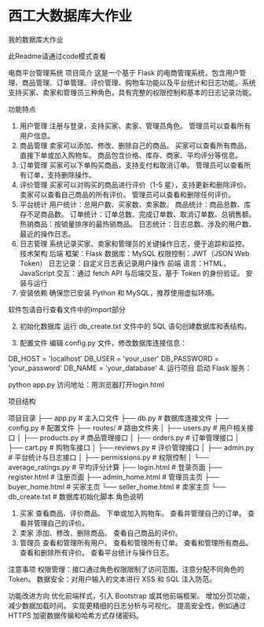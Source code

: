 # 西工大数据库大作业
我的数据库大作业

此Readme请通过code模式查看

电商平台管理系统
项目简介
这是一个基于 Flask 的电商管理系统，包含用户管理、商品管理、订单管理、评价管理、购物车功能以及平台统计和日志功能。系统支持买家、卖家和管理员三种角色，具有完整的权限控制和基本的日志记录功能。

功能特点
1. 用户管理
注册与登录，支持买家、卖家、管理员角色。
管理员可以查看所有用户信息。
2. 商品管理
卖家可以添加、修改、删除自己的商品。
买家可以查看所有商品，直接下单或加入购物车。
商品包含价格、库存、商家、平均评分等信息。
3. 订单管理
买家可以下单购买商品，支持支付和取消订单。
管理员可以查看所有订单，支持删除操作。
4. 评价管理
买家可以对购买的商品进行评价（1-5 星），支持更新和删除评价。
卖家可以查看自己商品的所有评价。
管理员可以查看和删除任何评价。
5. 平台统计
用户统计：总用户数、买家数、卖家数。
商品统计：商品总数、库存不足商品数。
订单统计：订单总数、完成订单数、取消订单数、总销售额。
热销商品：按销量排序的最热销商品。
日志统计：日志总数、涉及的用户数、最近的操作日志。
6. 日志管理
系统记录买家、卖家和管理员的关键操作日志，便于追踪和监控。
技术架构
后端
框架：Flask
数据库：MySQL
权限控制：JWT（JSON Web Token）
日志记录：自定义日志表记录用户操作
前端
语言：HTML、JavaScript
交互：通过 fetch API 与后端交互，基于 Token 的身份验证。
安装与运行
1. 安装依赖
确保您已安装 Python 和 MySQL，推荐使用虚拟环境。

软件包请自行查看文件中的import部分

2. 初始化数据库
运行 db_create.txt 文件中的 SQL 语句创建数据库和表结构。

3. 配置文件
编辑 config.py 文件，修改数据库连接信息：

DB_HOST = 'localhost'
DB_USER = 'your_user'
DB_PASSWORD = 'your_password'
DB_NAME = 'your_database'
4. 运行项目
启动 Flask 服务：

python app.py
访问地址：用浏览器打开login.html

项目结构

项目目录
├── app.py                  # 主入口文件
├── db.py                   # 数据库连接文件
├── config.py               # 配置文件
├── routes/                 # 路由文件夹
│   ├── users.py            # 用户相关接口
│   ├── products.py         # 商品管理接口
│   ├── orders.py           # 订单管理接口
│   ├── cart.py             # 购物车接口
│   ├── reviews.py          # 评价管理接口
│   ├── admin.py            # 平台统计与日志接口
│   ├── permissions.py      # 权限控制
│   └── average_ratings.py  # 平均评分计算
├── login.html          # 登录页面
├── register.html       # 注册页面
├── admin_home.html     # 管理员主页
├── buyer_home.html     # 买家主页
└── seller_home.html    # 卖家主页
└── db_create.txt           # 数据库初始化脚本
角色说明
1. 买家
查看商品、评价商品。
下单或加入购物车。
查看并管理自己的订单。
查看并管理自己的评价。
2. 卖家
添加、修改、删除商品。
查看自己商品的评价。
3. 管理员
查看和管理所有用户。
查看和管理所有订单。
查看和管理所有商品。
查看和删除所有评价。
查看平台统计与操作日志。

注意事项
权限管理：接口通过角色权限限制了访问范围，注意分配不同角色的 Token。
数据安全：对用户输入的文本进行 XSS 和 SQL 注入防范。

功能改进方向
优化前端样式，引入 Bootstrap 或其他前端框架。
增加分页功能，减少数据加载时间。
实现更精细的日志分析与可视化。
提高安全性，例如通过 HTTPS 加密数据传输和哈希方式存储密码。
